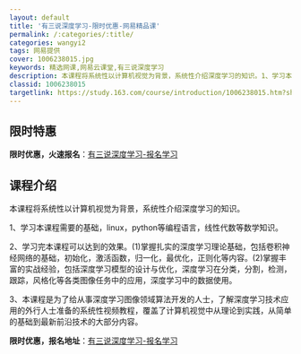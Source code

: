 ```yaml
---
layout: default
title: '有三说深度学习-限时优惠-网易精品课'
permalink: /:categories/:title/
categories: wangyi2
tags: 网易提供
cover: 1006238015.jpg
keywords: 精选网课,网易云课堂,有三说深度学习
description: 本课程将系统性以计算机视觉为背景，系统性介绍深度学习的知识。1、学习本课程需要的基础，linux，python等编程语言
classid: 1006238015
targetlink: https://study.163.com/course/introduction/1006238015.htm?share=1&shareId=1025206652&utm_campaign=share&utm_medium=iphoneShare&utm_source=&utm_u=1025206652
---
```


## 限时特惠

**限时优惠，火速报名**：[有三说深度学习-报名学习](https://study.163.com/course/introduction/1006238015.htm?share=1&shareId=1025206652&utm_campaign=share&utm_medium=iphoneShare&utm_source=&utm_u=1025206652)

## 课程介绍

本课程将系统性以计算机视觉为背景，系统性介绍深度学习的知识。

1、学习本课程需要的基础，linux，python等编程语言，线性代数等数学知识。

2、学习完本课程可以达到的效果。(1)掌握扎实的深度学习理论基础，包括卷积神经网络的基础，初始化，激活函数，归一化，最优化，正则化等内容。(2)掌握丰富的实战经验，包括深度学习模型的设计与优化，深度学习在分类，分割，检测，跟踪，风格化等各类图像任务中的应用，深度学习中的数据使用。

3、本课程是为了给从事深度学习图像领域算法开发的人士，了解深度学习技术应用的外行人士准备的系统性视频教程，覆盖了计算机视觉中从理论到实践，从简单的基础到最新前沿技术的大部分内容。

**限时优惠，报名地址**：[有三说深度学习-报名学习](https://study.163.com/course/introduction/1006238015.htm?share=1&shareId=1025206652&utm_campaign=share&utm_medium=iphoneShare&utm_source=&utm_u=1025206652)

